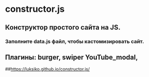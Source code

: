 # constructor.js
## Конструктор простого сайта на JS.
### Заполните data.js файл, чтобы кастомизировать сайт.
##
## Плагины: burger, swiper YouTube_modal, 

##https://luksiko.github.io/constructor.js/
